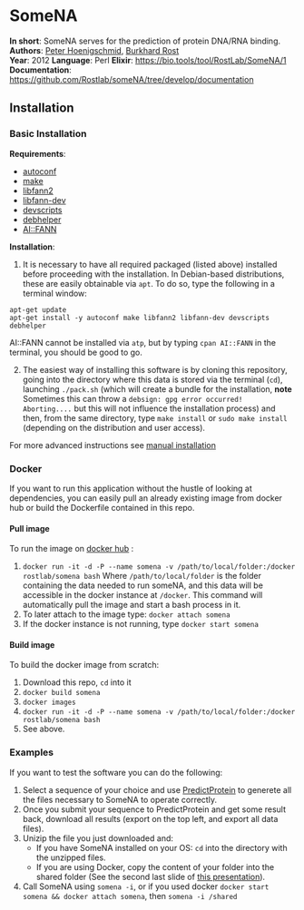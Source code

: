 # SomeNA
**In short**: SomeNA serves for the prediction of protein DNA/RNA binding.    
**Authors**: [Peter Hoenigschmid](mailto:hoenigschmid@rostlab.org), [Burkhard Rost](rostlab.org)  
**Year**: 2012
**Language**: Perl
**Elixir**: https://bio.tools/tool/RostLab/SomeNA/1    
**Documentation**: https://github.com/Rostlab/someNA/tree/develop/documentation

## Installation

### Basic Installation

**Requirements**:       

  - [autoconf](http://www.gnu.org/software/autoconf/autoconf.html)
  - [make](https://www.gnu.org/software/make/)
  - [libfann2](https://launchpad.net/ubuntu/trusty/+package/libfann2)
  - [libfann-dev](https://packages.debian.org/wheezy/libfann-dev)
  - [devscripts](https://packages.debian.org/unstable/devscripts)
  - [debhelper](https://packages.debian.org/sid/debhelper)
  - [AI::FANN](http://search.cpan.org/~salva/AI-FANN/lib/AI/FANN.pm)

**Installation**:     

  1. It is necessary to have all required packaged (listed above) installed before proceeding with the installation.
  In Debian-based distributions, these are easily obtainable via `apt`. To do so, type the following in a terminal window:

  ```
  apt-get update
  apt-get install -y autoconf make libfann2 libfann-dev devscripts debhelper
  ```

  AI::FANN cannot be installed via `atp`, but by typing `cpan AI::FANN` in the terminal, you should be good to go.     


  2. The easiest way of installing this software is by cloning this repository, going into the directory where this data is stored via the terminal (`cd`), launching `./pack.sh` (which will create a bundle for the installation, **note** Sometimes this can throw a `debsign: gpg error occurred!  Aborting....` but this will not influence the installation process) and then, from the same directory, type `make install` or `sudo make install` (depending on the distribution and user access).   

For more advanced instructions see [manual installation](https://github.com/Rostlab/someNA/wiki/Manual-Installation)

### Docker

If you want to run this application without the hustle of looking at dependencies, you can easily
pull an already existing image from docker hub or build the Dockerfile contained in this repo.

#### Pull image
To run the image on [docker hub](https://hub.docker.com/r/rostlab/somena) :
  1. `docker run -it -d -P --name somena -v /path/to/local/folder:/docker rostlab/somena bash`
      Where `/path/to/local/folder` is the folder containing the data needed to run someNA, and this
      data will be accessible in the docker instance at `/docker`.
      This command will automatically pull the image and start a bash process in it.
  2.  To later attach to the image type: `docker attach somena`
  3.  If the docker instance is not running, type `docker start somena`

#### Build image
To build the docker image from scratch:
  1.  Download this repo, `cd` into it
  2.  `docker build somena`
  3.  `docker images`
  4.  `docker run -it -d -P --name somena -v /path/to/local/folder:/docker rostlab/somena bash`
  5.  See above.
  

### Examples

If you want to test the software you can do the following:
  1. Select a sequence of your choice and use [PredictProtein](http://ppopen.informatik.tu-muenchen.de/) to generete all the files necessary to SomeNA to operate correctly.
  2. Once you submit your sequence to PredictProtein and get some result back, download all results (export on the top left, and export all data files).
  3. Unizip the file you just downloaded and:     
        -   If you have SomeNA installed on your OS: `cd` into the directory with the unzipped files.     
        -   If you are using Docker, copy the content of your folder into the shared folder (See the second last slide of [this presentation](https://github.com/Rostlab/someNA/blob/develop/documentation/Sprint_1.pdf)).
  4. Call SomeNA using `somena -i`, or if you used docker `docker start somena && docker attach somena`, then `somena -i /shared`
